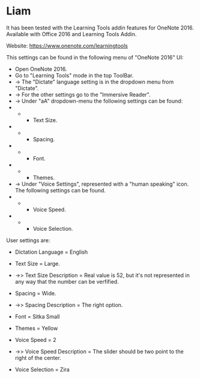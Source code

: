 # Liam

It has been tested with the Learning Tools addin features for OneNote 2016. Available with Office 2016 and Learning Tools Addin.

Website: https://www.onenote.com/learningtools

This settings can be found in the following menu of "OneNote 2016" UI:

- Open OneNote 2016.
- Go to "Learning Tools" mode in the top ToolBar.
- -> The "Dictate" language setting is in the dropdown menu from "Dictate".
- -> For the other settings go to the "Immersive Reader".
- -> Under "aA" dropdown-menu the following settings can be found:
- - * Text Size.
- - * Spacing.
- - * Font.
- - * Themes.
- -> Under "Voice Settings", represented with a "human speaking" icon. The following settings can be found.
- - * Voice Speed.
- - * Voice Selection.

User settings are:

* Dictation Language = English

* Text Size = Large.
* ->> Text Size Description = Real value is 52, but it's not represented in any way that the number can be verfified.
* Spacing = Wide.
* ->> Spacing Description = The right option.
* Font = Sitka Small
* Themes = Yellow

* Voice Speed = 2
* ->> Voice Speed Description = The slider should be two point to the right of the center.
* Voice Selection =  Zira
